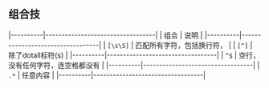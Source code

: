 ##  组合技
|----------|----------------------------------|
| 组合     | 说明                             |
|----------|----------------------------------|
| `[\s\S]` | 匹配所有字符，包括换行符，       |
| `[^]`    | 除了dotall标符(s)                |
|----------|----------------------------------|
| `^$`     | 空行，没有任何字符，连空格都没有 |
|----------|----------------------------------|
| `.*`     | 任意内容                         |
|----------|----------------------------------|


